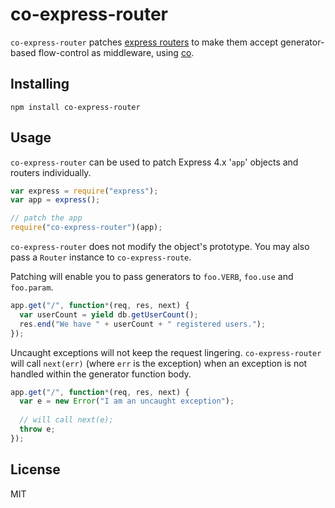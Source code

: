 co-express-router
=================
```co-express-router``` patches [express routers](https://github.com/visionmedia/express) to make them accept generator-based flow-control as middleware, using [co](https://github.com/visionmedia/co).


## Installing
```
npm install co-express-router
```

## Usage
```co-express-router``` can be used to patch Express 4.x '```app```' objects and routers individually.

```javascript
var express = require("express");
var app = express();

// patch the app
require("co-express-router")(app);
```
```co-express-router``` does not modify the object's prototype. You may also pass a ```Router``` instance to ```co-express-route```.


Patching will enable you to pass generators to ```foo.VERB```, ```foo.use``` and ```foo.param```.
```javascript
app.get("/", function*(req, res, next) {
  var userCount = yield db.getUserCount();
  res.end("We have " + userCount + " registered users.");
});
```

Uncaught exceptions will not keep the request lingering. ```co-express-router``` will call ```next(err)``` (where ```err``` is the exception) when an exception is not handled within the generator function body.
```javascript
app.get("/", function*(req, res, next) {
  var e = new Error("I am an uncaught exception");
  
  // will call next(e);
  throw e;
});
```

## License
MIT
